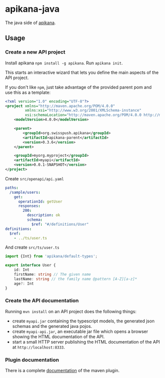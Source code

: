 # apikana-java
The java side of [apikana](https://github.com/lbovet/apikana).

## Usage

### Create a new API project

Install apikana `npm install -g apikana`.
Run `apikana init`.

This starts an interactive wizard that lets you define the main aspects of the API project.

If you don't like `npm`, just take advantage of the provided parent pom and use this as a template:

````xml
<?xml version="1.0" encoding="UTF-8"?>
<project xmlns="http://maven.apache.org/POM/4.0.0"
         xmlns:xsi="http://www.w3.org/2001/XMLSchema-instance"
         xsi:schemaLocation="http://maven.apache.org/POM/4.0.0 http://maven.apache.org/xsd/maven-4.0.0.xsd">
    <modelVersion>4.0.0</modelVersion>

    <parent>
        <groupId>org.swisspush.apikana</groupId>
        <artifactId>apikana-parent</artifactId>
        <version>0.3.6</version>
    </parent>

    <groupId>myorg.myproject</groupId>
    <artifactId>myapi</artifactId>
    <version>0.0.1-SNAPSHOT</version>
</project>
````

Create `src/openapi/api.yaml`
````yaml
paths:
  /sample/users:
    get:
      operationId: getUser
      responses:
        200:
          description: ok
          schema:
            $ref: "#/definitions/User"
definitions:
  $ref:
    - ../ts/user.ts
````

And create `src/ts/user.ts`
````ts
import {Int} from 'apikana/default-types';

export interface User {
    id: Int
    firstName: string // The given name
    lastName: string // the family name @pattern [A-Z][a-z]*
    age?: Int
}
````

### Create the API documentation

Running `mvn install` on an API project does the following things:

- create `myapi.jar` containing the typescript models, the generated json schemas and the generated java pojos. 
- create `myapi-api.jar`, an executable jar file which opens a browser showing the HTML documentation of the API.  
- start a small HTTP server publishing the HTML documentation of the API at `http://localhost:8333`.

### Plugin documentation

There is a complete [documentation](https://nidi3.github.io/apikana-java/site/plugin-info.html) of the maven plugin.

